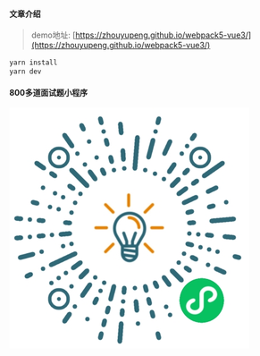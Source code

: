 #### 文章介绍

> demo地址: [https://zhouyupeng.github.io/webpack5-vue3/](https://zhouyupeng.github.io/webpack5-vue3/)
```
yarn install 
yarn dev
```
#### 800多道面试题小程序
![](src/assets/img/qrcode.jpg)